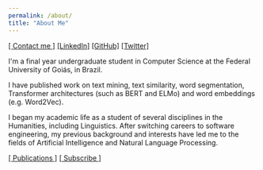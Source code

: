 ```yaml
---
permalink: /about/
title: "About Me"
---
```


[\[ Contact me \]](mailto:ruanchaves93@gmail.com) [\[LinkedIn\]](https://www.linkedin.com/in/ruanchaves/) [\[GitHub\]](https://github.com/ruanchaves)  [\[Twitter\]](https://twitter.com/ruanchaves93)

I'm a final year undergraduate student in Computer Science at the Federal University of Goiás, in Brazil.

I have published work on text mining, text similarity, word segmentation, Transformer architectures (such as BERT and ELMo) and word embeddings (e.g. Word2Vec).

I began my academic life as a student of several disciplines in the Humanities, including Linguistics. After switching careers to software engineering, my previous background and interests have led me to the fields of Artificial Intelligence and Natural Language Processing.

[\[ Publications \]](https://ruanchaves.com/categories/#publications)  [\[ Subscribe \]](https://ruanchaves.com/subscribe/)
